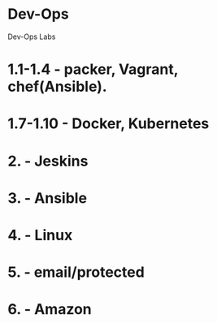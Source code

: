 ﻿# Dev-Ops
Dev-Ops Labs

# 1.1-1.4 - packer, Vagrant, chef(Ansible).  

# 1.7-1.10 - Docker, Kubernetes  

# 2. - Jeskins  

# 3. - Ansible  

# 4. - Linux  

# 5. - email/protected  

# 6. - Amazon
